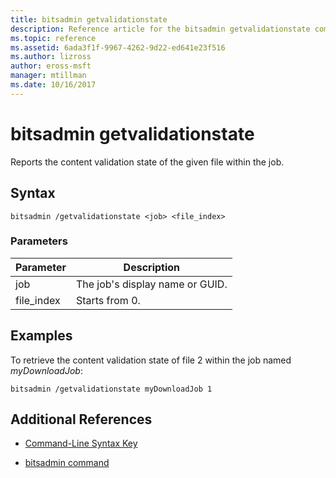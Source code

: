 ```yaml
---
title: bitsadmin getvalidationstate
description: Reference article for the bitsadmin getvalidationstate command, which reports the content validation state of the given file within the job.
ms.topic: reference
ms.assetid: 6ada3f1f-9967-4262-9d22-ed641e23f516
ms.author: lizross
author: eross-msft
manager: mtillman
ms.date: 10/16/2017
---
```


# bitsadmin getvalidationstate

Reports the content validation state of the given file within the job.

## Syntax

```
bitsadmin /getvalidationstate <job> <file_index>
```

### Parameters

| Parameter | Description |
| -------------- | -------------- |
| job | The job's display name or GUID. |
| file_index | Starts from 0. |

## Examples

To retrieve the content validation state of file 2 within the job named *myDownloadJob*:

```
bitsadmin /getvalidationstate myDownloadJob 1
```

## Additional References

- [Command-Line Syntax Key](command-line-syntax-key.md)

- [bitsadmin command](bitsadmin.md)
